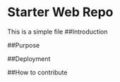 # Starter Web Repo
This is a simple file
##Introduction

##Purpose

##Deployment

##How to contribute